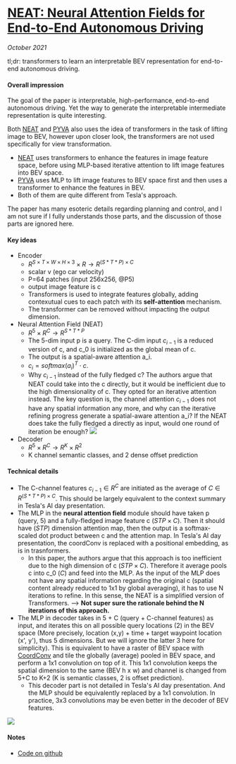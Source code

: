 # [NEAT: Neural Attention Fields for End-to-End Autonomous Driving](https://arxiv.org/abs/2109.04456)

_October 2021_

tl;dr: transformers to learn an interpretable BEV representation for end-to-end autonomous driving.

#### Overall impression
The goal of the paper is interpretable, high-performance, end-to-end autonomous driving. Yet the way to generate the interpretable intermediate representation is quite interesting.

Both [NEAT](neat.md) and [PYVA](pyva.md) also uses the idea of transformers in the task of lifting image to BEV, however upon closer look, the transformers are not used specifically for view transformation. 

- [NEAT](neat.md) uses transformers to enhance the features in image feature space, before using MLP-based iterative attention to lift image features into BEV space. 
- [PYVA](pyva.md) uses MLP to lift image features to BEV space first and then uses a transformer to enhance the features in BEV. 
- Both of them are quite different from Tesla's approach.

The paper has many esoteric details regarding planning and control, and I am not sure if I fully understands those parts, and the discussion of those parts are ignored here.

#### Key ideas
- Encoder
	- $R^{S \times T \times W \times H \times 3} \times R \rightarrow R^{(S*T*P) \times C}$ 
	- scalar v (ego car velocity)
	- P=64 patches (input 256x256, @P5)
	- output image feature is c
	- Transformers is used to integrate features globally, adding contexutual cues to each patch with its **self-attention** mechanism.
	- The transformer can be removed without impacting the output dimension.
- Neural Attention Field (NEAT)
	- $R^5 \times R^C \rightarrow R^{S*T*P}$
	- The 5-dim input p is a query. The C-dim input $c_{i-1}$ is a reduced version of c, and c_0 is initialized as the global mean of c. 
	- The output is a spatial-aware attention a_i.
	- $c_i = softmax(a_i)^T \cdot c$.
	- Why $c_{i-1}$ instead of the fully fledged c? The authors argue that NEAT could take into the c directly, but it would be inefficient due to the high dimensionality of c. They opted for an iterative attention instead. The key question is, the channel attention $c_{i-1}$ does not have any spatial information any more, and why can the iterative refining progress generate a spatial-aware attention a_i? If the NEAT does take the fully fledged a directly as input, would one round of iteration be enough?
![](https://cdn-images-1.medium.com/max/2400/1*4bnC51_5JIzDom2llXjWGg.png)
- Decoder
	- $R^5 \times R^C \rightarrow R^{K} \times R^2$
	- K channel semantic classes, and 2 dense offset prediction

#### Technical details
- The C-channel features $c_{i-1} \in R^C$ are initiated as the average of $C \in R^{(S*T*P)\times C}$. This should be largely equivalent to the context summary in Tesla's AI day presentation.
- The MLP in the **neural attention field** module should have taken p (query, 5) and a fully-fledged image feature c ($STP \times C$). Then it should have $(STP)$ dimension attention map, then the output is a softmax-scaled dot product between c and the attention map. In Tesla's AI day presentation, the coordConv is replaced with a positional embedding, as is in trasnformers.
	- In this paper, the authors argue that this approach is too inefficient due to the high dimension of c ($STP \times C$). Therefore it average pools c into c_0 ($C$) and feed into the MLP. As the input of the MLP does not have any spatial information regarding the original c (spatial content already reduced to 1x1 by global averaging), it has to use N iterations to refine. In this sense, the NEAT is a simplified version of Transformers. --> **Not super sure the rationale behind the N iterations of this approach.**
- The MLP in decoder takes in 5 + C (query + C-channel features) as input, and iterates this on all possible query locations (2) in the BEV space (More precisely, location (x,y) + time + target waypoint location (x', y'), thus 5 dimensions. But we will ignore the latter 3 here for simplicity). This is equivalent to have a raster of BEV space with [CoordConv](coord_conv.md) and tile the globally (average) pooled in BEV space, and perform a 1x1 convolution on top of it. This 1x1 convolution keeps the spatial dimension to the same (BEV h x w) and channel is changed from 5+C to K+2 (K is semantic classes, 2 is offset prediction). 
	- This decoder part is not detailed in Tesla's AI day presentation. And the MLP should be equivalently replaced by a 1x1 convolution. In practice, 3x3 convolutions may be even better in the decoder of BEV features. 


![](https://cdn-images-1.medium.com/max/1600/1*QLaCIWYMFrlSy2Mm8Wv4xQ.png)

#### Notes
- [Code on github](https://github.com/autonomousvision/neat)

